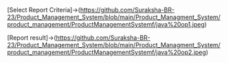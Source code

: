 [Select Report Criteria]->(https://github.com/Suraksha-BR-23/Product_Management_System/blob/main/Product_Managment_System/product_management/ProductManagementSystemf/java%20op1.jpeg)

[Report result]->(https://github.com/Suraksha-BR-23/Product_Management_System/blob/main/Product_Managment_System/product_management/ProductManagementSystemf/java%20op2.jpeg)
